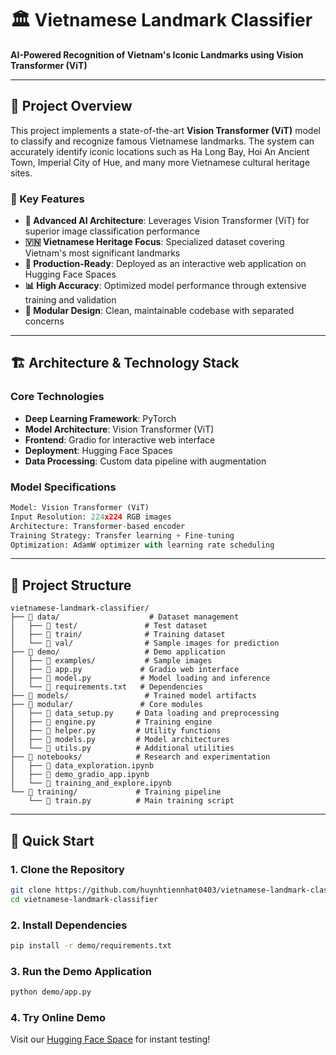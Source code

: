 # 🏛️ Vietnamese Landmark Classifier

**AI-Powered Recognition of Vietnam's Iconic Landmarks using Vision Transformer (ViT)**

---

## 🎯 Project Overview

This project implements a state-of-the-art **Vision Transformer (ViT)** model to classify and recognize famous Vietnamese landmarks. The system can accurately identify iconic locations such as Ha Long Bay, Hoi An Ancient Town, Imperial City of Hue, and many more Vietnamese cultural heritage sites.

### 🌟 Key Features

- **🤖 Advanced AI Architecture**: Leverages Vision Transformer (ViT) for superior image classification performance
- **🇻🇳 Vietnamese Heritage Focus**: Specialized dataset covering Vietnam's most significant landmarks
- **🚀 Production-Ready**: Deployed as an interactive web application on Hugging Face Spaces
- **📊 High Accuracy**: Optimized model performance through extensive training and validation
- **🔧 Modular Design**: Clean, maintainable codebase with separated concerns

---

## 🏗️ Architecture & Technology Stack

### Core Technologies
- **Deep Learning Framework**: PyTorch
- **Model Architecture**: Vision Transformer (ViT)
- **Frontend**: Gradio for interactive web interface
- **Deployment**: Hugging Face Spaces
- **Data Processing**: Custom data pipeline with augmentation

### Model Specifications
```python
Model: Vision Transformer (ViT)
Input Resolution: 224x224 RGB images
Architecture: Transformer-based encoder
Training Strategy: Transfer learning + Fine-tuning
Optimization: AdamW optimizer with learning rate scheduling
```

---

## 📁 Project Structure

```
vietnamese-landmark-classifier/
├── 📂 data/                    # Dataset management
│   ├── 📂 test/               # Test dataset
│   ├── 📂 train/              # Training dataset
│   └── 📂 val/                # Sample images for prediction
├── 📂 demo/                   # Demo application
│   ├── 📂 examples/           # Sample images
│   ├── 🐍 app.py             # Gradio web interface
│   ├── 🐍 model.py           # Model loading and inference
│   └── 📄 requirements.txt   # Dependencies
├── 📂 models/                 # Trained model artifacts
├── 📂 modular/               # Core modules
│   ├── 🐍 data_setup.py     # Data loading and preprocessing
│   ├── 🐍 engine.py         # Training engine
│   ├── 🐍 helper.py         # Utility functions
│   ├── 🐍 models.py         # Model architectures
│   └── 🐍 utils.py          # Additional utilities
├── 📂 notebooks/            # Research and experimentation
│   ├── 📓 data_exploration.ipynb
│   ├── 📓 demo_gradio_app.ipynb
│   └── 📓 training_and_explore.ipynb
└── 📂 training/             # Training pipeline
    └── 🐍 train.py          # Main training script
```

---

## 🚀 Quick Start

### 1. Clone the Repository
```bash
git clone https://github.com/huynhtiennhat0403/vietnamese-landmark-classifier.git
cd vietnamese-landmark-classifier
```

### 2. Install Dependencies
```bash
pip install -r demo/requirements.txt
```

### 3. Run the Demo Application
```bash
python demo/app.py
```

### 4. Try Online Demo
Visit our [Hugging Face Space](https://huggingface.co/spaces/HuynhNhat0403/VietnameseLandmarkClassification) for instant testing!
